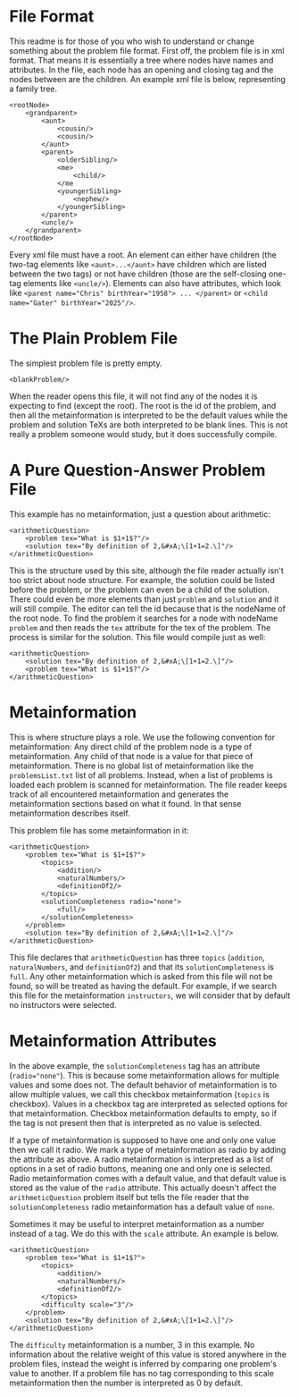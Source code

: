 # File Format

This readme is for those of you who wish to understand or change something about the problem file format. First off, the problem file is in xml format. That means it is essentially a tree where nodes have names and attributes. In the file, each node has an opening and closing tag and the nodes between are the children. An example xml file is below, representing a family tree.

```
<rootNode>
    <grandparent>
        <aunt>
            <cousin/>
            <cousin/>
        </aunt>
        <parent>
            <olderSibling/>
            <me>
                <child/>
            </me
            <youngerSibling>
                <nephew/>
            </youngerSibling>
        </parent>
        <uncle/>
    </grandparent>
</rootNode>
```
Every xml file must have a root. An element can either have children (the two-tag elements like `<aunt>...</aunt>` have children which are listed between the two tags) or not have children (those are the self-closing one-tag elements like `<uncle/>`). Elements can also have attributes, which look like `<parent name="Chris" birthYear="1958"> ... </parent>` or `<child name="Gater" birthYear="2025"/>`.

# The Plain Problem File

The simplest problem file is pretty empty.

```
<blankProblem/>
```

When the reader opens this file, it will not find any of the nodes it is expecting to find (except the root). The root is the id of the problem, and then all the metainformation is interpreted to be the default values while the problem and solution TeXs are both interpreted to be blank lines. This is not really a problem someone would study, but it does successfully compile.

# A Pure Question-Answer Problem File

This example has no metainformation, just a question about arithmetic:

```
<arithmeticQuestion>
    <problem tex="What is $1+1$?"/>
    <solution tex="By definition of 2,&#xA;\[1+1=2.\]"/>
</arithmeticQuestion>
```

This is the structure used by this site, although the file reader actually isn't too strict about node structure. For example, the solution could be listed before the problem, or the problem can even be a child of the solution. There could even be more elements than just `problem` and `solution` and it will still compile. The editor can tell the id because that is the nodeName of the root node. To find the problem it searches for a node with nodeName `problem` and then reads the `tex` attribute for the tex of the problem. The process is similar for the solution. This file would compile just as well:

```
<arithmeticQuestion>
    <solution tex="By definition of 2,&#xA;\[1+1=2.\]"/>
    <problem tex="What is $1+1$?"/>
</arithmeticQuestion>
```

# Metainformation

This is where structure plays a role. We use the following convention for metainformation: Any direct child of the problem node is a type of metainformation. Any child of that node is a value for that piece of metainformation. There is no global list of metainformation like the `problemsList.txt` list of all problems. Instead, when a list of problems is loaded each problem is scanned for metainformation. The file reader keeps track of all encountered metainformation and generates the metainformation sections based on what it found. In that sense metainformation describes itself.

This problem file has some metainformation in it:

```
<arithmeticQuestion>
    <problem tex="What is $1+1$?">
        <topics>
            <addition/>
            <naturalNumbers/>
            <definitionOf2/>
        </topics>
        <solutionCompleteness radio="none">
            <full/>
        </solutionCompleteness>
    </problem>
    <solution tex="By definition of 2,&#xA;\[1+1=2.\]"/>
</arithmeticQuestion>
```

This file declares that `arithmeticQuestion` has three `topics` (`addition`, `naturalNumbers`, and `definitionOf2`) and that its `solutionCompleteness` is `full`. Any other metainformation which is asked from this file will not be found, so will be treated as having the default. For example, if we search this file for the metainformation `instructors`, we will consider that by default no instructors were selected.

# Metainformation Attributes

In the above example, the `solutionCompleteness` tag has an attribute (`radio="none"`). This is because some metainformation allows for multiple values and some does not. The default behavior of metainformation is to allow multiple values, we call this checkbox metainformation (`topics` is checkbox). Values in a checkbox tag are interpreted as selected options for that metainformation. Checkbox metainformation defaults to empty, so if the tag is not present then that is interpreted as no value is selected.

If a type of metainformation is supposed to have one and only one value then we call it radio. We mark a type of metainformation as radio by adding the attribute as above. A radio metainformation is interpreted as a list of options in a set of radio buttons, meaning one and only one is selected. Radio metainformation comes with a default value, and that default value is stored as the value of the `radio` attribute. This actually doesn't affect the `arithmeticQuestion` problem itself but tells the file reader that the `solutionCompleteness` radio metainformation has a default value of `none`.

Sometimes it may be useful to interpret metainformation as a number instead of a tag. We do this with the `scale` attribute. An example is below.

```
<arithmeticQuestion>
    <problem tex="What is $1+1$?">
        <topics>
            <addition/>
            <naturalNumbers/>
            <definitionOf2/>
        </topics>
        <difficulty scale="3"/>
    </problem>
    <solution tex="By definition of 2,&#xA;\[1+1=2.\]"/>
</arithmeticQuestion>
```

The `difficulty` metainformation is a number, 3 in this example. No information about the relative weight of this value is stored anywhere in the problem files, instead the weight is inferred by comparing one problem's value to another. If a problem file has no tag corresponding to this scale metainformation then the number is interpreted as 0 by default.
